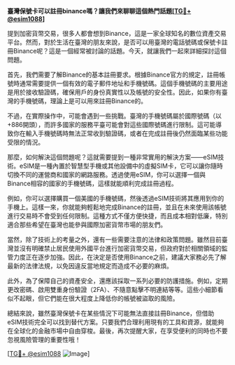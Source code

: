**臺灣保號卡可以註冊binance嗎？讓我們來聊聊這個熱門話題[[TG💪+ @esim1088](https://t.me/s/esim1088)]**

提到加密貨幣交易，很多人都會想到Binance，這是一家全球知名的數位資產交易平台。然而，對於生活在臺灣的朋友來說，是否可以用臺灣的電話號碼或保號卡註冊Binance呢？這是一個經常被討論的話題。今天，就讓我們一起來詳細探討這個問題。

首先，我們需要了解Binance的基本註冊要求。根據Binance官方的規定，註冊帳號時通常需要提供一個有效的電子郵件地址和手機號碼。這個手機號碼的主要用途是用於接收驗證碼，確保用戶的身份真實性以及帳號的安全性。因此，如果你有臺灣的手機號碼，理論上是可以用來註冊Binance的。

不過，在實際操作中，可能會遇到一些挑戰。臺灣的手機號碼屬於國際號碼（以+886開頭），而許多國家的服務平臺可能會對這些國際號碼進行限制。這可能導致你在輸入手機號碼時無法正常收到驗證碼，或者在完成註冊後仍然面臨某些功能受限的情況。

那麼，如何解決這個問題呢？這就需要提到一種非常實用的解決方案——eSIM技術。eSIM是一種內置於智慧型手機或其他設備中的虛擬SIM卡，它可以讓你隨時切換不同的運營商和國家的網路服務。透過使用eSIM，你可以選擇一個與Binance相容的國家的手機號碼，這樣就能順利完成註冊過程。

例如，你可以選擇購買一個美國的手機號碼，然後透過eSIM技術將其應用到你的手機上。這樣一來，你就能夠輕鬆地完成Binance的註冊，並且在未來使用該帳號進行交易時不會受到任何限制。這種方式不僅方便快捷，而且成本相對低廉，特別適合那些希望在臺灣也能參與國際加密貨幣市場的朋友們。

當然，除了技術上的考量之外，還有一些需要注意的法律和政策問題。雖然目前臺灣並沒有明確禁止居民使用外國平台進行加密貨幣交易，但政府對於相關領域的監管力度正在逐步加強。因此，在決定是否使用Binance之前，建議大家務必先了解最新的法律法規，以免因違反當地規定而造成不必要的麻煩。

此外，為了保障自己的資產安全，還應該採取一系列必要的防護措施。例如，定期更改密碼、啟用雙重身份驗證（2FA）、不隨意點擊不明連結等等。這些小細節看似不起眼，但它們能在很大程度上降低你的帳號被盜取的風險。

總結來說，雖然臺灣保號卡在某些情況下可能無法直接註冊Binance，但借助eSIM技術完全可以找到替代方案。只要我們合理利用現有的工具和資源，就能夠在全球化的金融市場中自由穿梭。最後，再次提醒大家，在享受便利的同時也不要忽視風險管理的重要性哦！

[[TG💪+ @esim1088](https://t.me/s/esim1088) ![Image](https://i.postimg.cc/4NQfJmqS/Snipaste-2025-05-13-00-14-12.png)]